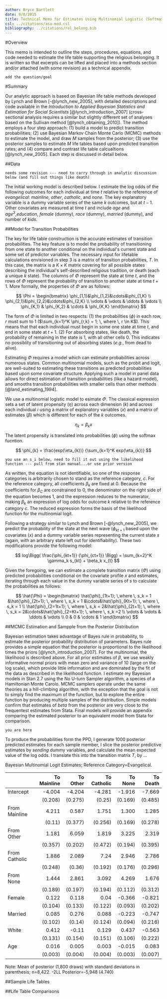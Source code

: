 ```yaml
---
author: Bryce Bartlett
date: 9/8/2015
title: Technical Memo for Estimates Using Multinomial Logistic (Softmax) Regression
csl: ../citations/asa-mod.csl
bibliography: ../citations/rel_belong.bib
---
```


#Overview

This memo is intended to outline the steps, procedures, equations, and code needed to estimate the life table supporting the religious belonging. It is written so that excerpts can be lifted and placed into a methods section and/or attached (with some revision) as a technical appendix.

```add the question/goal```

#Summary

Our analytic approach is based on Bayesian life table methods developed by Lynch and Brown [-@lynch_new_2005], with detailed descriptions and code available in the *Introduction to Applied Bayesian Statistics and Estimation for Social Scientists* [@lynch_introduction_2007] (cross-sectional analysis requires a similar but slightly different set of analyses based on the Sullivan method [@lynch_obtaining_2010]). The method employs a four step approach: (1) build a model to predict transition probabilities; (2) use Bayesian Markov Chain Monte Carlo (MCMC) methods to estimate the model, and draw $M$ samples from the posterior; (3) use the posterior samples to estimate $M$ life tables based upon predicted transition rates; and (4) compare and contrast life table calcualtions  [@lynch_new_2005]. Each step is discussed in detail below.

##Data

```needs some revision --- need to carry through in analytic discussion below (and fill out things like death) ```

The initial working model is described below. I estimate the log odds of the following outcomes for each individual at time $t$ relative to the reference of *evangelical*: *mainline*, *other*, *catholic*, and *none*. The key explanatory variable is a dummy variable series of the same $k$ outcomes, but at $t-1$. Other covariates are measured at time $t$ and include $age$ and $age^2$,*education*, *female* (dummy), *race* (dummy), *married* (dummy), and number of *kids*.

##Model for Transition Probabilities

The key for life table construction is the accurate estimates of transition probabilities. The key feature is to model the probability of transitioning from one state to another conditional on the individual's current state and some set of predictor variables. The necessary input for lifetable calculations envisioned in step 3 is a matrix of transition probabilities, $T$. In this case, the matrix is a $K \times K$ matrix covering for all possible states describing the individual's self-described religious tradition, or death (each a unique $k$ state). The columns of $\Phi$ represent the state at time $t$, and the rows of $\Phi$ represent the probability of transition to another state at time $t+1$. More formally, the properties of $\Phi$ are as follows:

$$
\Phi =
\begin{bmatrix}
  \phi_{1,1}&\phi_{1,2}&\cdots&\phi_{1,K} \\
  \phi_{2,1}&\phi_{2,2}&\cdots&\phi_{2,K} \\
  \vdots & \vdots & \ddots & \vdots \\
  \phi_{K,1} & \phi_{K,2} & \cdots & \phi_{K,K}
\end{bmatrix}
$$

The form of $\Phi$ is limited in two respects: (1) the probabilities ($\phi$) in each row, $r$  must sum to 1  ($\sum_{k=1}^K \phi_{r,k} = 1; \, where \, r \in K$). This means that that each individual must begin in some one state at time $t$, and end in some state at $t+1$. (2) For absorbing states, like death, the probability of remaining in the state is 1, with all other cells 0. This indicates no possiblity of transitioning out of absorbing states (*e.g.*, from dead to alive).

Estimating $\Phi$ requires a model which can estimate probabilities across numerous states. Common multinomial models, such as the probit and logit, are well-suited to estimating these transitions as predicted probabilities based upon some covariate structure. Applying such a model in panel data allows for direct estimation of transition probabilities (like a hazard model), and smooths transition probabilities with smaller cells than other methods [@land_estimating_1994]. 

We use a multinomial logistic model to esimate $\Phi$. The classical expression sets a set of latent propensity ($\eta$) across each dimension ($k$) and across each individual $i$ using a matrix of explanatory variables ($x$) and a matrix of estimates ($\beta$) which is different for each of the $k$ outcomes. 

$$
\eta_{k} =  \beta_k x
$$

The latent propensity is translated into probabilities ($\phi$) using the softmax fucntion.

$$
\phi_{k} = \frac{exp(\eta_{k})} {\sum_{k=1}^K exp(\eta_{k})}
$$

```you use an s_i below, need to fill it out using the likelihood function --- pull from stan manual...or use prior version```

As written, the equation is not identifiable, so one of the response categories is arbitrarily chosen to stand as the reference category, $c$. For the reference category, all coefficients $\beta_k$ are fixed at 0. Because the coefficients for $\beta_C$ are constrained to 0, the denominator on the right side of the equation becomes 1, and the expression reduces to the numerator, making $\beta_k$ an expression of log odds for outcome $k$ relative to the reference category $c$. The reduced expression forms the basis of the likelihood function for the multinomial logit.

Following a strategy similar to Lynch and Brown [-@lynch_new_2005], we predict the probability of the state at the next wave ($\phi_{kt+1}$ based upon the covariates ($x$) and a dummy variable series representing the current state $s$ (again, with an arbitrary state left out for identifiability). These two modifications provide the following model:

$$
log\Bigg( \frac{\phi_{kt+1}} {\phi_{ct+1}} \Bigg)
= \sum_{k=2}^K \gamma_k s_{kt} +  \beta_k x_{t} 
$$

Given the foregoing, we can estimate a complete transition matrix ($\Phi$) using predicted probabilities conditional on the covariate profile $x$ and estimates, iterating through each value in the dummy variable series of $s$ to calculate the probabilities as follows:

$$
\hat{\Phi} =
\begin{bmatrix}
  \hat{\phi}_{1t+1}; \,where \, s_k = 1 &\hat{\phi}_{2t+1}; \, where \, s_k  = 1 &\cdots&\hat{\phi}_{Kt+1}; \, where \, s_k  = 1 \\
  \hat{\phi}_{2=1t+1}; \, where \, s_k  = 2&\hat{\phi}_{2t+1}; \, where \, s_k  = 2&\cdots&\hat{\phi}_{2=Kt+1}; \, where \, s_k =2 \\
  \vdots & \vdots & \ddots & \vdots \\
  0      &   0    & \cdots & 1 
\end{bmatrix}
$$

##MCMC Estimation and Sampple from the Posterior Distribution

Bayesian estimation takes advantage of Bayes rule in probability, to estimate the posterior probability distribution of parameters. Bayes rule provides a simple equation that the posterior is proportional to the likelihood times the priors [@lynch_introduction_2007]. For the multinomial, the likelihood is described above. For all prior estimates of $\beta$, we use weakly informative normal priors with mean zero and variance of 10 (large on the log scale), which provide little information and are dominated by the fit of the data as described in the likelihood function. I estimate my Bayesian models in Stan 2.7 using the No U-turn Sampler algorithm, a species of a Hamiltonian Monte Carolo. MCMC samplers operate under the same theories as a hill-climbing algorithm, with the exception that the goal is not to simply find the maximum of the function, but to explore the entire function by producing multiple samples of the distribution. Simple models confirm that estimates of $beta$ from the posterior are very close to the frequentest estimates from Stata. Final models will provide an appendix comparing the estimated posterior to an equivalent model from Stata for comparison.

```you are here```

To produce the probabilities form the PPD, I generate 1000 posterior predicted estimates for each sample member, I slice the posterior predictive estimates by *sending* dummy variables, and calculate the mean expected value of the log odds. I translate this into the transition matrix $T$, by ...

Bayesian Multinomial Logit Estimates; Reference Category=Evangelical.

|	| To Mainline |  To Other |  To Catholic |  To None |  To Death |
|:------|------------:|----------:|-------------:|---------:|----------:|
| Intercept |-4.004 | -4.204 | -4.281 | -1.916 | -7.669 |
|	|(0.208) |  (0.275) |  (0.25) |  (0.169) |  (0.485) | 
| From Mainline |4.211 | 0.587 | 1.751 | 1.300 | 1.285 |
|	|(0.11) |  (0.377) |  (0.256) |  (0.169) |  (0.278) | 
| From Other |1.181 | 6.059 | 1.819 | 3.225 | 2.319 |
|	|(0.357) |  (0.202) |  (0.472) |  (0.194) |  (0.395) | 
| From Catholic |1.886 | 2.089 | 7.24 | 2.946 | 2.786 |
|	|(0.248) |  (0.36) |  (0.192) |  (0.176) |  (0.296) | 
| From None |1.444 | 2.861 | 3.092 | 4.269 | 1.676 |
|	|(0.189) |  (0.197) |  (0.194) |  (0.112) |  (0.312) | 
| Female |0.122 | 0.118 | 0.04 | -0.366 | -0.821 |
|	|(0.104) |  (0.133) |  (0.122) |  (0.093) |  (0.202) | 
| Married |0.085 | 0.276 | 0.088 | -0.223 | -0.747 |
|	|(0.102) |  (0.14) |  (0.124) |  (0.094) |  (0.216) | 
| White |0.412 | -0.11 | 0.129 | 0.437 | -0.563 |
|	|(0.131) |  (0.154) |  (0.151) |  (0.106) |  (0.222) | 
| Age |0.016 | 0.005 | 0.003 | -0.015 | 0.083 |
|	|(0.003) |  (0.004) |  (0.004) |  (0.003) |  (0.007) | 

Note: Mean of posterior (1,800 draws) with standard deviations in parenthesis; n=8,422. -2LL Posterior=-5,948 (4.740)

##Sample Life Tables



##Life Table Comparisons


